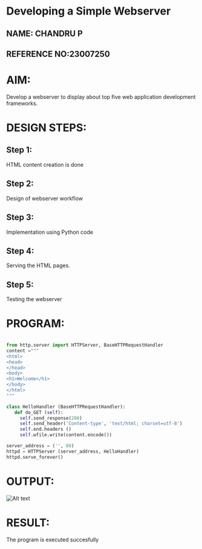 # Developing a Simple Webserver
## NAME: CHANDRU P
## REFERENCE NO:23007250
# AIM:

Develop a webserver to display about top five web application development frameworks.

# DESIGN STEPS:

## Step 1:

HTML content creation is done

## Step 2:

Design of webserver workflow

## Step 3:

Implementation using Python code

## Step 4:

Serving the HTML pages.

## Step 5:

Testing the webserver
# PROGRAM:
```python

from http.server import HTTPServer, BaseHTTPRequestHandler
content ="""
<html>
<head>
</head>
<body>
<h1>Welcome</h1>
</body>
</html>
"""

class HelloHandler (BaseHTTPRequestHandler):
   def do_GET (self):
     self.send_response(200)
     self.send_header('Content-type', 'text/html; charset=utf-8')
     self.end.headers ()
     self.wfile.write(content.encode())

server_address = ('', 80)
httpd = HTTPServer (server_address, HelloHandler)
httpd.serve_forever()
```

# OUTPUT:
![Alt text](webserver.jpg)


# RESULT:

The program is executed succesfully